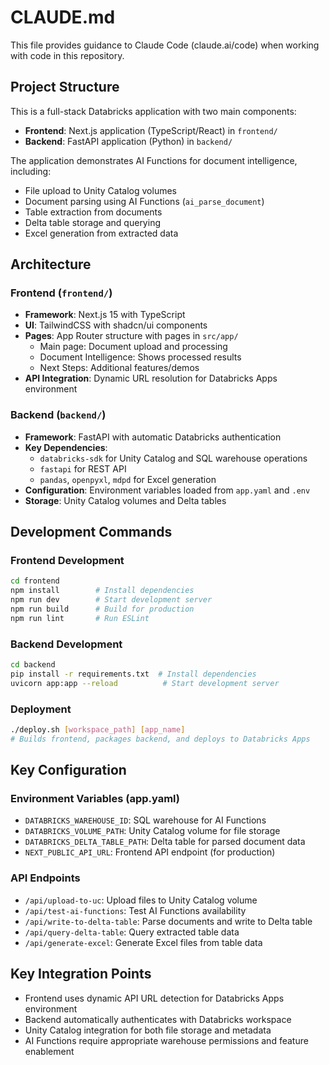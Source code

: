 # CLAUDE.md

This file provides guidance to Claude Code (claude.ai/code) when working with code in this repository.

## Project Structure

This is a full-stack Databricks application with two main components:

- **Frontend**: Next.js application (TypeScript/React) in `frontend/`
- **Backend**: FastAPI application (Python) in `backend/`

The application demonstrates AI Functions for document intelligence, including:
- File upload to Unity Catalog volumes
- Document parsing using AI Functions (`ai_parse_document`)
- Table extraction from documents
- Delta table storage and querying
- Excel generation from extracted data

## Architecture

### Frontend (`frontend/`)
- **Framework**: Next.js 15 with TypeScript
- **UI**: TailwindCSS with shadcn/ui components
- **Pages**: App Router structure with pages in `src/app/`
  - Main page: Document upload and processing
  - Document Intelligence: Shows processed results
  - Next Steps: Additional features/demos
- **API Integration**: Dynamic URL resolution for Databricks Apps environment

### Backend (`backend/`)
- **Framework**: FastAPI with automatic Databricks authentication
- **Key Dependencies**: 
  - `databricks-sdk` for Unity Catalog and SQL warehouse operations
  - `fastapi` for REST API
  - `pandas`, `openpyxl`, `mdpd` for Excel generation
- **Configuration**: Environment variables loaded from `app.yaml` and `.env`
- **Storage**: Unity Catalog volumes and Delta tables

## Development Commands

### Frontend Development
```bash
cd frontend
npm install        # Install dependencies
npm run dev        # Start development server
npm run build      # Build for production
npm run lint       # Run ESLint
```

### Backend Development
```bash
cd backend
pip install -r requirements.txt  # Install dependencies
uvicorn app:app --reload          # Start development server
```

### Deployment
```bash
./deploy.sh [workspace_path] [app_name]
# Builds frontend, packages backend, and deploys to Databricks Apps
```

## Key Configuration

### Environment Variables (app.yaml)
- `DATABRICKS_WAREHOUSE_ID`: SQL warehouse for AI Functions
- `DATABRICKS_VOLUME_PATH`: Unity Catalog volume for file storage
- `DATABRICKS_DELTA_TABLE_PATH`: Delta table for parsed document data
- `NEXT_PUBLIC_API_URL`: Frontend API endpoint (for production)

### API Endpoints
- `/api/upload-to-uc`: Upload files to Unity Catalog volume
- `/api/test-ai-functions`: Test AI Functions availability
- `/api/write-to-delta-table`: Parse documents and write to Delta table
- `/api/query-delta-table`: Query extracted table data
- `/api/generate-excel`: Generate Excel files from table data


## Key Integration Points
- Frontend uses dynamic API URL detection for Databricks Apps environment
- Backend automatically authenticates with Databricks workspace
- Unity Catalog integration for both file storage and metadata
- AI Functions require appropriate warehouse permissions and feature enablement